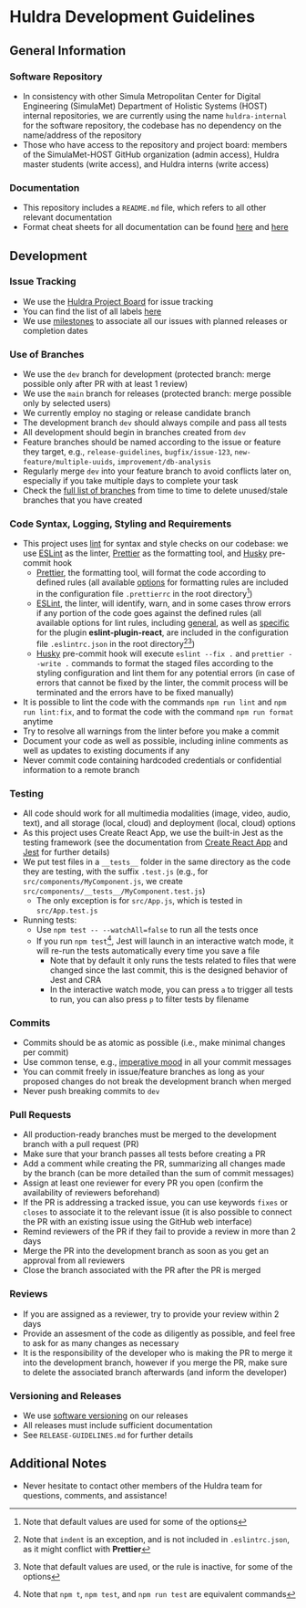 # Huldra Development Guidelines

## General Information

### Software Repository

- In consistency with other Simula Metropolitan Center for Digital Engineering (SimulaMet) Department of Holistic Systems (HOST) internal repositories, we are currently using the name `huldra-internal` for the software repository, the codebase has no dependency on the name/address of the repository
- Those who have access to the repository and project board: members of the SimulaMet-HOST GitHub organization (admin access), Huldra master students (write access), and Huldra interns (write access)

### Documentation

- This repository includes a `README.md` file, which refers to all other relevant documentation
- Format cheat sheets for all documentation can be found [here](https://help.github.com/en/github/writing-on-github/basic-writing-and-formatting-syntax) and [here](https://guides.github.com/features/mastering-markdown/)

## Development

### Issue Tracking

- We use the [Huldra Project Board](https://github.com/orgs/simulamet-host/projects/4/views/1) for issue tracking
- You can find the list of all labels [here](https://github.com/simulamet/host/huldra-internal/labels)
- We use [milestones](https://github.com/simulamet-host/huldra-internal/milestones) to associate all our issues with planned releases or completion dates

### Use of Branches

- We use the `dev` branch for development (protected branch: merge possible only after PR with at least 1 review)
- We use the `main` branch for releases (protected branch: merge possible only by selected users)
- We currently employ no staging or release candidate branch
- The development branch `dev` should always compile and pass all tests
- All development should begin in branches created from `dev`
- Feature branches should be named according to the issue or feature they target, e.g., `release-guidelines`, `bugfix/issue-123`, `new-feature/multiple-uuids`, `improvement/db-analysis`
- Regularly merge `dev` into your feature branch to avoid conflicts later on, especially if you take multiple days to complete your task
- Check the [full list of branches](https://github.com/simulamet-host/huldra-internal/branches/all) from time to time to delete unused/stale branches that you have created

### Code Syntax, Logging, Styling and Requirements

- This project uses [lint](<https://en.wikipedia.org/wiki/Lint_(software)>) for syntax and style checks on our codebase: we use [ESLint](https://eslint.org/) as the linter, [Prettier](https://prettier.io/) as the formatting tool, and [Husky](https://typicode.github.io/husky/) pre-commit hook
  - [Prettier](https://prettier.io/), the formatting tool, will format the code according to defined rules (all available [options](https://prettier.io/docs/en/options.html) for formatting rules are included in the configuration file `.prettierrc` in the root directory[^1])
  - [ESLint](https://eslint.org/), the linter, will identify, warn, and in some cases throw errors if any portion of the code goes against the defined rules (all available options for lint rules, including [general](https://eslint.org/docs/latest/rules/), as well as [specific](https://www.npmjs.com/package/eslint-plugin-react) for the plugin **eslint-plugin-react**, are included in the configuration file `.eslintrc.json` in the root directory[^2][^3])
  - [Husky](https://typicode.github.io/husky/) pre-commit hook will execute `eslint --fix .` and `prettier --write .` commands to format the staged files according to the styling configuration and lint them for any potential errors (in case of errors that cannot be fixed by the linter, the commit process will be terminated and the errors have to be fixed manually)
- It is possible to lint the code with the commands `npm run lint` and `npm run lint:fix`, and to format the code with the command `npm run format` anytime
- Try to resolve all warnings from the linter before you make a commit
- Document your code as well as possible, including inline comments as well as updates to existing documents if any
- Never commit code containing hardcoded credentials or confidential information to a remote branch

<!---
- All try-catch blocks should have accompanying log messages indicating the values assigned to critical variables, as well as exception messages (if any)
- Use the Huldra uniform logging framework as frequently as appropriate for your code
- Update requirements and guideline documents whenever your code introduces new dependencies
  -->

[^1]: Note that default values are used for some of the options
[^2]: Note that `indent` is an exception, and is not included in `.eslintrc.json`, as it might conflict with **Prettier**
[^3]: Note that default values are used, or the rule is inactive, for some of the options

### Testing

- All code should work for all multimedia modalities (image, video, audio, text), and all storage (local, cloud) and deployment (local, cloud) options
- As this project uses Create React App, we use the built-in Jest as the testing framework (see the documentation from [Create React App](https://create-react-app.dev/docs/running-tests) and [Jest](https://jestjs.io/docs/tutorial-react) for further details)
- We put test files in a `__tests__` folder in the same directory as the code they are testing, with the suffix `.test.js` (e.g., for `src/components/MyComponent.js`, we create `src/components/__tests__/MyComponent.test.js`)
  - The only exception is for `src/App.js`, which is tested in `src/App.test.js`
- Running tests:
  - Use `npm test -- --watchAll=false` to run all the tests once
  - If you run `npm test`[^4], Jest will launch in an interactive watch mode, it will re-run the tests automatically every time you save a file
    - Note that by default it only runs the tests related to files that were changed since the last commit, this is the designed behavior of Jest and CRA
    - In the interactive watch mode, you can press `a` to trigger all tests to run, you can also press `p` to filter tests by filename
<!---
- All unit tests must pass on a feature branch before creating a PR towards `dev`
- A Continuous Integration (CI) framework is being developed for the purpose of automated branch testing
  -->

[^4]: Note that `npm t`, `npm test`, and `npm run test` are equivalent commands
  
### Commits

- Commits should be as atomic as possible (i.e., make minimal changes per commit)
- Use common tense, e.g., [imperative mood](https://en.wikipedia.org/wiki/Imperative_mood) in all your commit messages
- You can commit freely in issue/feature branches as long as your proposed changes do not break the development branch when merged
- Never push breaking commits to `dev`

### Pull Requests

- All production-ready branches must be merged to the development branch with a pull request (PR)
- Make sure that your branch passes all tests before creating a PR
- Add a comment while creating the PR, summarizing all changes made by the branch (can be more detailed than the sum of commit messages)
- Assign at least one reviewer for every PR you open (confirm the availability of reviewers beforehand)
- If the PR is addressing a tracked issue, you can use keywords `fixes` or `closes` to associate it to the relevant issue (it is also possible to connect the PR with an existing issue using the GitHub web interface)
- Remind reviewers of the PR if they fail to provide a review in more than 2 days
- Merge the PR into the development branch as soon as you get an approval from all reviewers
- Close the branch associated with the PR after the PR is merged

### Reviews

- If you are assigned as a reviewer, try to provide your review within 2 days
- Provide an assesment of the code as diligently as possible, and feel free to ask for as many changes as necessary
- It is the responsibility of the developer who is making the PR to merge it into the development branch, however if you merge the PR, make sure to delete the associated branch afterwards (and inform the developer)

### Versioning and Releases

- We use [software versioning](https://en.wikipedia.org/wiki/Software_versioning) on our releases
- All releases must include sufficient documentation
- See `RELEASE-GUIDELINES.md` for further details

## Additional Notes

- Never hesitate to contact other members of the Huldra team for questions, comments, and assistance!
